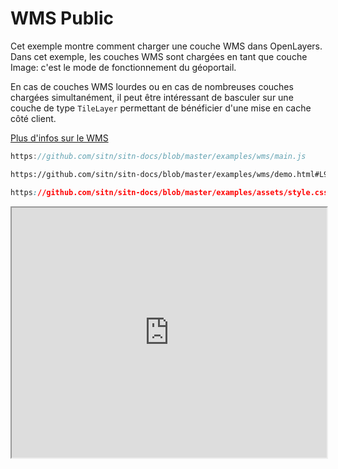# WMS Public

Cet exemple montre comment charger une couche WMS dans OpenLayers. Dans cet exemple, les couches WMS sont chargées en tant que couche Image: c'est le mode de fonctionnement du géoportail.

En cas de couches WMS lourdes ou en cas de nombreuses couches chargées simultanément, il peut être intéressant de basculer sur une couche de type `TileLayer` permettant de bénéficier d'une mise en cache côté client.

[Plus d'infos sur le WMS](../API%20REST%20du%20SITN/WMS/)

```js reference title="/main.js"
https://github.com/sitn/sitn-docs/blob/master/examples/wms/main.js
```

```html reference title="/demo.html"
https://github.com/sitn/sitn-docs/blob/master/examples/wms/demo.html#L9-L13
```

```css reference title="/style.css"
https://github.com/sitn/sitn-docs/blob/master/examples/assets/style.css
```

<iframe
  width="100%"
  height="400px"
  src="https://sitn.ne.ch/services/examples/wms/demo.html">
</iframe>
